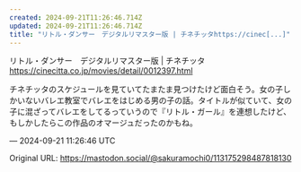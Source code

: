```yaml
---
created: 2024-09-21T11:26:46.714Z
updated: 2024-09-21T11:26:46.714Z
title: "リトル・ダンサー　デジタルリマスター版 | チネチッタhttps://cinec[...]"
---
```


<p>リトル・ダンサー　デジタルリマスター版 | チネチッタ<br /><a href="https://cinecitta.co.jp/movies/detail/0012397.html" target="_blank" rel="nofollow noopener" translate="no"><span class="invisible">https://</span><span class="ellipsis">cinecitta.co.jp/movies/detail/</span><span class="invisible">0012397.html</span></a></p><p>チネチッタのスケジュールを見ていてたまたま見つけたけど面白そう。女の子しかいないバレエ教室でバレエをはじめる男の子の話。タイトルが似ていて、女の子に混ざってバレエをしてるっていうので『リトル・ガール』を連想したけど、もしかしたらこの作品のオマージュだったのかもね。</p>

&mdash; 2024-09-21 11:26:46 UTC

Original URL: https://mastodon.social/@sakuramochi0/113175298487818130
